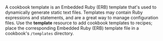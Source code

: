 A cookbook template is an Embedded Ruby (ERB) template that's used to dynamically generate static text files. Templates may contain Ruby expressions and statements, and are a great way to manage configuration files. Use the **template** resource to add cookbook templates to recipes; place the corresponding Embedded Ruby (ERB) template file in a cookbook's `/templates` directory.
